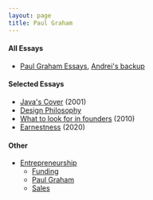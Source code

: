 ```yaml
---
layout: page
title: Paul Graham
---
```


#### All Essays
* [Paul Graham Essays](https://docs.google.com/spreadsheets/d/1KxqtbhnXXoPbvn0lE_iTa9OQVo_D7A0bdHVyzPZ38iU/edit#gid=0), [Andrei's backup](https://docs.google.com/spreadsheets/d/1LrQ9Ey7n1uJEst4NHgnc95cQB2bwtgcBTCZOJ-a23t8/edit#gid=0)
  
#### Selected Essays
* [Java's Cover](http://www.paulgraham.com/javacover.html) (2001)
* [Design Philosophy](http://www.paulgraham.com/design.html)
* [What to look for in founders](http://www.paulgraham.com/founders.html) (2010)
* [Earnestness](http://www.paulgraham.com/earnest.html) (2020)


#### Other
* [Entrepreneurship](/entrepreneurship)
  * [Funding](/entrepreneurship/funding)
  * [Paul Graham](/entrepreneurship/paul_graham)
  * [Sales](/entrepreneurship/sales)
